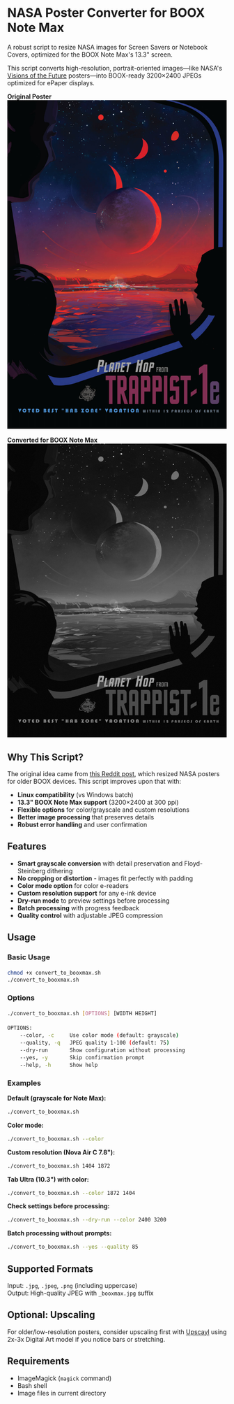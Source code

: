 # NASA Poster Converter for BOOX Note Max

A robust script to resize NASA images for Screen Savers or Notebook Covers, optimized for the BOOX Note Max's 13.3" screen.

This script converts high-resolution, portrait-oriented images—like NASA's [Visions of the Future](https://www.jpl.nasa.gov/galleries/visions-of-the-future/) posters—into BOOX-ready 3200×2400 JPEGs optimized for ePaper displays.

**Original Poster**  
![Original TRAPPIST-1 Poster](example_images/trappist.jpg)

**Converted for BOOX Note Max**  
![Converted Version](example_images/trappist_booxmax.jpg)

## Why This Script?

The original idea came from [this Reddit post](https://www.reddit.com/r/Onyx_Boox/comments/w9zili/nasa_posters_adapted_for_eink/), which resized NASA posters for older BOOX devices. This script improves upon that with:

- **Linux compatibility** (vs Windows batch)
- **13.3" BOOX Note Max support** (3200×2400 at 300 ppi)
- **Flexible options** for color/grayscale and custom resolutions
- **Better image processing** that preserves details
- **Robust error handling** and user confirmation

## Features

- **Smart grayscale conversion** with detail preservation and Floyd-Steinberg dithering
- **No cropping or distortion** - images fit perfectly with padding
- **Color mode option** for color e-readers
- **Custom resolution support** for any e-ink device
- **Dry-run mode** to preview settings before processing
- **Batch processing** with progress feedback
- **Quality control** with adjustable JPEG compression

## Usage

### Basic Usage
```bash
chmod +x convert_to_booxmax.sh
./convert_to_booxmax.sh
```

### Options
```bash
./convert_to_booxmax.sh [OPTIONS] [WIDTH HEIGHT]

OPTIONS:
    --color, -c     Use color mode (default: grayscale)
    --quality, -q   JPEG quality 1-100 (default: 75)
    --dry-run       Show configuration without processing
    --yes, -y       Skip confirmation prompt
    --help, -h      Show help
```

### Examples

**Default (grayscale for Note Max):**
```bash
./convert_to_booxmax.sh
```

**Color mode:**
```bash
./convert_to_booxmax.sh --color
```

**Custom resolution (Nova Air C 7.8"):**
```bash
./convert_to_booxmax.sh 1404 1872
```

**Tab Ultra (10.3") with color:**
```bash
./convert_to_booxmax.sh --color 1872 1404
```

**Check settings before processing:**
```bash
./convert_to_booxmax.sh --dry-run --color 2400 3200
```

**Batch processing without prompts:**
```bash
./convert_to_booxmax.sh --yes --quality 85
```

## Supported Formats

Input: `.jpg`, `.jpeg`, `.png` (including uppercase)  
Output: High-quality JPEG with `_booxmax.jpg` suffix

## Optional: Upscaling

For older/low-resolution posters, consider upscaling first with [Upscayl](https://github.com/upscayl/upscayl) using 2x-3x Digital Art model if you notice bars or stretching.

## Requirements

- ImageMagick (`magick` command)
- Bash shell
- Image files in current directory